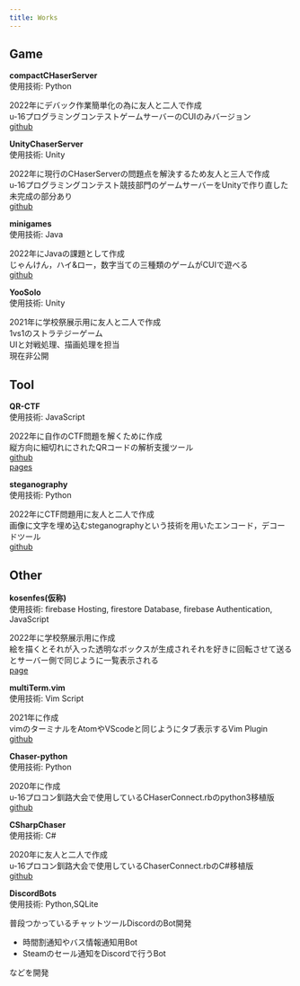 ```yaml
---
title: Works
---
```


<script src="/js/hoge.js"></script>

## Game

**compactCHaserServer**  
使用技術: Python  

2022年にデバック作業簡単化の為に友人と二人で作成  
u-16プログラミングコンテストゲームサーバーのCUIのみバージョン  
[github](https://github.com/yugu0202/compactCHaserServer)  


**UnityChaserServer**  
使用技術: Unity  

2022年に現行のCHaserServerの問題点を解決するため友人と三人で作成  
u-16プログラミングコンテスト競技部門のゲームサーバーをUnityで作り直した  
未完成の部分あり  
[github](https://github.com/KPC-U16/UnityChaserServer)

**minigames**  
使用技術: Java  

2022年にJavaの課題として作成  
じゃんけん，ハイ&ロー，数字当ての三種類のゲームがCUIで遊べる  
[github](https://github.com/yugu0202/minigames)  

**YooSolo**  
使用技術: Unity  

2021年に学校祭展示用に友人と二人で作成  
1vs1のストラテジーゲーム  
UIと対戦処理、描画処理を担当  
現在非公開  

## Tool

**QR-CTF**  
使用技術: JavaScript  

2022年に自作のCTF問題を解くために作成  
縦方向に細切れにされたQRコードの解析支援ツール  
[github](https://github.com/yugu0202/QR-CTF)  
[pages](https://yugu0202.github.io/QR-CTF)  

**steganography**  
使用技術: Python  

2022年にCTF問題用に友人と二人で作成  
画像に文字を埋め込むsteganographyという技術を用いたエンコード，デコードツール  
[github](https://github.com/polyacetal/steganography)  

## Other

**kosenfes(仮称)**  
使用技術: firebase Hosting, firestore Database, firebase Authentication, JavaScript

2022年に学校祭展示用に作成  
絵を描くとそれが入った透明なボックスが生成されそれを好きに回転させて送るとサーバー側で同じように一覧表示される  
[page](https://kosenfes-8b9d6.web.app)  

**multiTerm.vim**  
使用技術: Vim Script  

2021年に作成  
vimのターミナルをAtomやVScodeと同じようにタブ表示するVim Plugin  
[github](https://github.com/yugu0202/multiTerm.vim)  

**Chaser-python**  
使用技術: Python  

2020年に作成  
u-16プロコン釧路大会で使用しているCHaserConnect.rbのpython3移植版  
[github](https://github.com/yugu0202/Chaser-python)

**CSharpChaser**  
使用技術: C#

2020年に友人と二人で作成  
u-16プロコン釧路大会で使用しているChaserConnect.rbのC#移植版  
[github](https://github.com/noko1024/CSharpChaser)

**DiscordBots**  
使用技術: Python,SQLite  

普段つかっているチャットツールDiscordのBot開発  
- 時間割通知やバス情報通知用Bot
- Steamのセール通知をDiscordで行うBot  

などを開発
